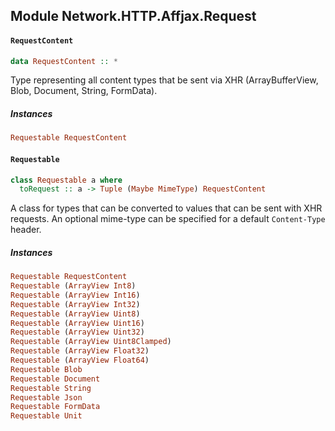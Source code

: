 ## Module Network.HTTP.Affjax.Request

#### `RequestContent`

``` purescript
data RequestContent :: *
```

Type representing all content types that be sent via XHR (ArrayBufferView,
Blob, Document, String, FormData).

##### Instances
``` purescript
Requestable RequestContent
```

#### `Requestable`

``` purescript
class Requestable a where
  toRequest :: a -> Tuple (Maybe MimeType) RequestContent
```

A class for types that can be converted to values that can be sent with
XHR requests. An optional mime-type can be specified for a default
`Content-Type` header.

##### Instances
``` purescript
Requestable RequestContent
Requestable (ArrayView Int8)
Requestable (ArrayView Int16)
Requestable (ArrayView Int32)
Requestable (ArrayView Uint8)
Requestable (ArrayView Uint16)
Requestable (ArrayView Uint32)
Requestable (ArrayView Uint8Clamped)
Requestable (ArrayView Float32)
Requestable (ArrayView Float64)
Requestable Blob
Requestable Document
Requestable String
Requestable Json
Requestable FormData
Requestable Unit
```


